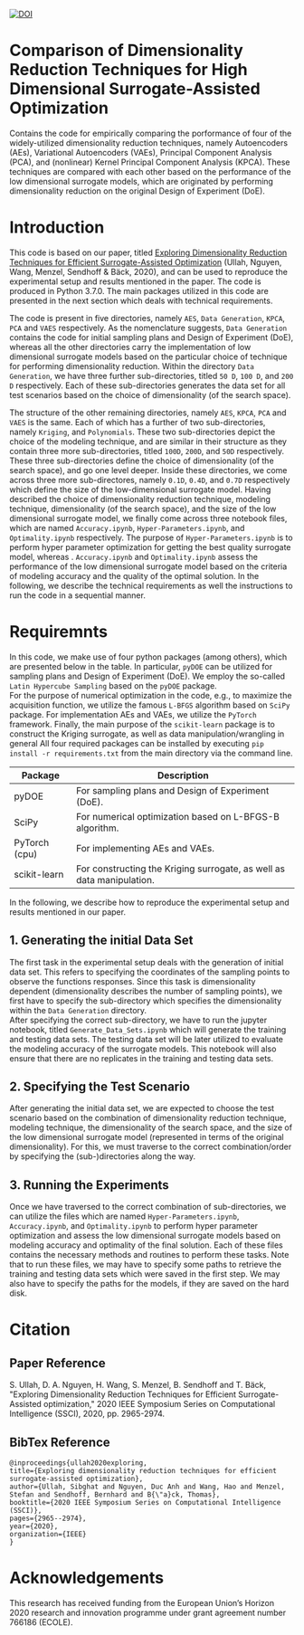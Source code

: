 [![DOI](https://zenodo.org/badge/404799810.svg)](https://zenodo.org/badge/latestdoi/404799810)



# Comparison of Dimensionality Reduction Techniques for High Dimensional Surrogate-Assisted Optimization
Contains the code for empirically comparing the porformance of four of the widely-utilized dimensionality reduction techniques, namely Autoencoders (AEs), Variational Autoencoders (VAEs), Principal Component Analysis (PCA), and (nonlinear) Kernel Principal Component Analysis (KPCA).
These techniques are compared with each other based on the performance of the low dimensional surrogate models, which
are originated by performing dimensionality reduction on the original Design of Experiment (DoE).

# Introduction
This code is based on our paper, titled [Exploring Dimensionality Reduction Techniques for Efficient Surrogate-Assisted Optimization](https://ieeexplore.ieee.org/abstract/document/9308465) (Ullah, Nguyen, Wang, Menzel, Sendhoff & Bäck, 2020), and can be used to reproduce
the experimental setup and results mentioned in the paper. The code is produced in Python 3.7.0. The main packages utilized in this code are presented in the next section which deals with technical requirements. 

The code is present in five directories, namely  `AES`, `Data Generation`, `KPCA`, `PCA` and `VAES` respectively.
As the nomenclature suggests, `Data Generation` contains the code for initial sampling plans and Design of Experiment (DoE), whereas
all the other directories carry the implementation of low dimensional surrogate models based on the particular choice of technique for performing dimensionality reduction.
Within the directory `Data Generation`, we have three further sub-directories, titled `50 D`, `100 D`, and `200 D` respectively.
Each of these sub-directories generates the data set for all test scenarios based on the choice of dimensionality (of the search space).

The structure of the other remaining directories, namely  `AES`, `KPCA`, `PCA` and `VAES` is the same.
Each of which has a further of two sub-directories, namely `Kriging`, and `Polynomials`.
These two sub-directories depict the choice of the modeling technique, and are similar in their structure as they contain three more
sub-directories, titled `100D`, `200D`, and `50D` respectively.
These three sub-directories define the choice of dimensionality (of the search space), and go one level deeper.
Inside these directories, we come across three more sub-directores, namely `0.1D`, `0.4D`, and `0.7D` respectively which define the size
of the low-dimensional surrogate model.
Having described the choice of dimensionality reduction technique, modeling technique, dimensionality (of the search space), and
the size of the low dimensional surrogate model, we finally come across three notebook files, which are named `Accuracy.ipynb`, `Hyper-Parameters.ipynb`, and `Optimality.ipynb` respectively.
The purpose of `Hyper-Parameters.ipynb` is to perform hyper parameter optimization for getting the best quality surrogate model, whereas .
`Accuracy.ipynb` and `Optimality.ipynb` assess the performance of the low dimensional surrogate model based on the criteria of modeling accuracy and the quality of
the optimal solution. 
In the following, we describe the technical requirements as well the instructions to run the code in a sequential manner.


# Requiremnts
In this code, we make use of four python packages (among others), which are presented below in the table.
In particular, `pyDOE` can be utilized for sampling plans and Design of Experiment (DoE).
We employ the so-called `Latin Hypercube Sampling` based on the `pyDOE` package.  
For the purpose of numerical optimization in the code, e.g., to maximize the acquisition function, we utilize the famous `L-BFGS` algorithm based on `SciPy` package.
For implementation AEs and VAEs, we utilize the `PyTorch` framework.
Finally, the main purpose of the `scikit-learn` package is to construct the Kriging surrogate, as well as data manipulation/wrangling in general 
All four required packages can be installed by executing `pip install -r requirements.txt` from the main directory via the command line.

| Package | Description |
| --- | --- |
| pyDOE | For sampling plans and Design of Experiment (DoE).  |
| SciPy | For numerical optimization based on L-BFGS-B algorithm. |
| PyTorch (cpu) | For implementing AEs and VAEs. |
| scikit-learn | For constructing the Kriging surrogate, as well as data manipulation. |

In the following, we describe how to reproduce the experimental setup and results mentioned in our paper.

## 1. Generating the initial Data Set
The first task in the experimental setup deals with the generation of initial data set. This refers to specifying the coordinates
of the sampling points to observe the functions responses. Since this task is dimensionality dependent (dimensionality describes the number of
sampling points), we first have to specify the sub-directory which specifies the dimensionality within the `Data Generation` directory.  
After specifying the correct sub-directory, we have to run the jupyter notebook, titled `Generate_Data_Sets.ipynb` which will generate the training and testing 
data sets. The testing data set will be later utilized to evaluate the modeling accuracy of the surrogate models. This notebook will also ensure that there 
are no replicates in the training and testing data sets.

## 2. Specifying the Test Scenario
After generating the initial data set, we are expected to choose the test scenario based on the combination of dimensionality reduction technique,
modeling technique, the dimensionality of the search space, and the size of the low dimensional surrogate model (represented in terms of the original dimensionality).
For this, we must traverse to the correct combination/order by specifying the (sub-)directories along the way.

## 3. Running the Experiments
Once we have traversed to the correct combination of sub-directories, we can utilize the files which are named `Hyper-Parameters.ipynb`, `Accuracy.ipynb`,  and `Optimality.ipynb` to perform hyper parameter optimization and assess the low dimensional surrogate models based on modeling accuracy and optimality
of the final solution.
Each of these files contains the necessary methods and routines to perform these tasks.
Note that to run these files, we may have to specify some paths to retrieve the training and testing data sets which were saved in the first step.
We may also have to specify the paths for the models, if they are saved on the hard disk.

# Citation
## Paper Reference
S. Ullah, D. A. Nguyen, H. Wang, S. Menzel, B. Sendhoff and T. Bäck, "Exploring Dimensionality Reduction Techniques for
Efficient Surrogate-Assisted optimization," 2020 IEEE Symposium Series on Computational Intelligence (SSCI), 2020, pp. 2965-2974.
## BibTex Reference
`@inproceedings{ullah2020exploring,`\
  `title={Exploring dimensionality reduction techniques for efficient surrogate-assisted optimization},`\
  `author={Ullah, Sibghat and Nguyen, Duc Anh and Wang, Hao and Menzel, Stefan and Sendhoff, Bernhard and B{\"a}ck, Thomas},`\
  `booktitle={2020 IEEE Symposium Series on Computational Intelligence (SSCI)},`\
  `pages={2965--2974},`\
  `year={2020},`\
  `organization={IEEE}`\
`}`

# Acknowledgements
This research has received funding from the European Union’s Horizon 2020 research and innovation programme under grant agreement number 766186 (ECOLE).
